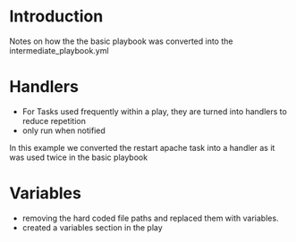 # Introduction

Notes on how the the basic playbook was converted into the intermediate_playbook.yml 

# Handlers 
- For Tasks used frequently within a play, they are turned into handlers to reduce repetition
- only run when notified

In this example we converted the restart apache task into a handler as it was used twice in the basic playbook 

# Variables 
- removing the hard coded file paths and replaced them with variables.
- created a variables section in the play